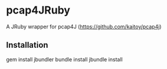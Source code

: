 # pcap4JRuby
A JRuby wrapper for pcap4J (https://github.com/kaitoy/pcap4j)

## Installation
gem install jbundler
bundle install
jbundle install

